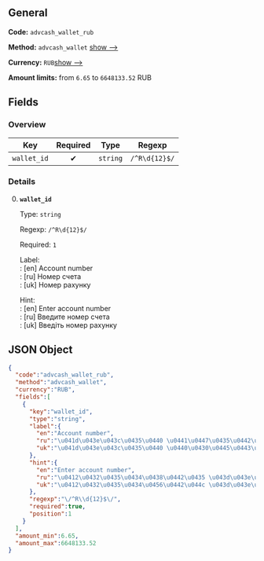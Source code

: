 
## General 
 
**Code:** `advcash_wallet_rub` 
 
**Method:** `advcash_wallet` 
[show -->]() 
 
**Currency:** `RUB`[show -->]() 
 
**Amount limits:** from `6.65` to `6648133.52` RUB  

## Fields 

### Overview 

|Key|Required|Type|Regexp| 
|:---:|:---:|:---:|:---:| 
|`wallet_id`|✔ |`string`|`/^R\d{12}$/`| 
 

### Details 
 
0. **`wallet_id`**  
 
	Type: `string` 
 
	Regexp: `/^R\d{12}$/` 
 
	Required: `1` 
 
	Label:  
	: [en] Account number  
	: [ru] Номер счета  
	: [uk] Номер рахунку  
 
	Hint:  
	: [en] Enter account number  
	: [ru] Введите номер счета  
	: [uk] Введіть номер рахунку  
 

## JSON Object 

```json
{
  "code":"advcash_wallet_rub",
  "method":"advcash_wallet",
  "currency":"RUB",
  "fields":[
    {
      "key":"wallet_id",
      "type":"string",
      "label":{
        "en":"Account number",
        "ru":"\u041d\u043e\u043c\u0435\u0440 \u0441\u0447\u0435\u0442\u0430",
        "uk":"\u041d\u043e\u043c\u0435\u0440 \u0440\u0430\u0445\u0443\u043d\u043a\u0443"
      },
      "hint":{
        "en":"Enter account number",
        "ru":"\u0412\u0432\u0435\u0434\u0438\u0442\u0435 \u043d\u043e\u043c\u0435\u0440 \u0441\u0447\u0435\u0442\u0430",
        "uk":"\u0412\u0432\u0435\u0434\u0456\u0442\u044c \u043d\u043e\u043c\u0435\u0440 \u0440\u0430\u0445\u0443\u043d\u043a\u0443"
      },
      "regexp":"\/^R\\d{12}$\/",
      "required":true,
      "position":1
    }
  ],
  "amount_min":6.65,
  "amount_max":6648133.52
}
```  
